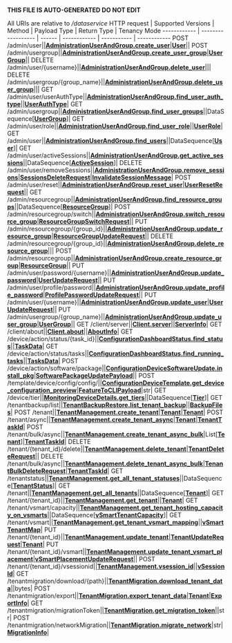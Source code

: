 **THIS FILE IS AUTO-GENERATED DO NOT EDIT**

All URIs are relative to */dataservice*
HTTP request | Supported Versions | Method | Payload Type | Return Type | Tenancy Mode
------------ | ------------------ | ------ | ------------ | ----------- | ------------
POST /admin/user||[**AdministrationUserAndGroup.create_user**](vmngclient/endpoints/administration_user_and_group.py#L156)|[**User**](vmngclient/endpoints/administration_user_and_group.py#L10)||
POST /admin/usergroup||[**AdministrationUserAndGroup.create_user_group**](vmngclient/endpoints/administration_user_and_group.py#L160)|[**UserGroup**](vmngclient/endpoints/administration_user_and_group.py#L47)||
DELETE /admin/user/{username}||[**AdministrationUserAndGroup.delete_user**](vmngclient/endpoints/administration_user_and_group.py#L172)|||
DELETE /admin/usergroup/{group_name}||[**AdministrationUserAndGroup.delete_user_group**](vmngclient/endpoints/administration_user_and_group.py#L176)|||
GET /admin/user/userAuthType||[**AdministrationUserAndGroup.find_user_auth_type**](vmngclient/endpoints/administration_user_and_group.py#L192)||[**UserAuthType**](vmngclient/endpoints/administration_user_and_group.py#L36)|
GET /admin/usergroup||[**AdministrationUserAndGroup.find_user_groups**](vmngclient/endpoints/administration_user_and_group.py#L196)||DataSequence[[**UserGroup**](vmngclient/endpoints/administration_user_and_group.py#L47)]|
GET /admin/user/role||[**AdministrationUserAndGroup.find_user_role**](vmngclient/endpoints/administration_user_and_group.py#L204)||[**UserRole**](vmngclient/endpoints/administration_user_and_group.py#L32)|
GET /admin/user||[**AdministrationUserAndGroup.find_users**](vmngclient/endpoints/administration_user_and_group.py#L208)||DataSequence[[**User**](vmngclient/endpoints/administration_user_and_group.py#L10)]|
GET /admin/user/activeSessions||[**AdministrationUserAndGroup.get_active_sessions**](vmngclient/endpoints/administration_user_and_group.py#L212)||DataSequence[[**ActiveSession**](vmngclient/endpoints/administration_user_and_group.py#L88)]|
DELETE /admin/user/removeSessions||[**AdministrationUserAndGroup.remove_sessions**](vmngclient/endpoints/administration_user_and_group.py#L224)|[**SessionsDeleteRequest**](vmngclient/endpoints/administration_user_and_group.py#L104)|[**InvalidateSessionMessage**](vmngclient/endpoints/administration_user_and_group.py#L117)|
POST /admin/user/reset||[**AdministrationUserAndGroup.reset_user**](vmngclient/endpoints/administration_user_and_group.py#L228)|[**UserResetRequest**](vmngclient/endpoints/administration_user_and_group.py#L84)||
GET /admin/resourcegroup||[**AdministrationUserAndGroup.find_resource_groups**](vmngclient/endpoints/administration_user_and_group.py#L232)||DataSequence[[**ResourceGroup**](vmngclient/endpoints/administration_user_and_group.py#L126)]|
POST /admin/resourcegroup/switch||[**AdministrationUserAndGroup.switch_resource_group**](vmngclient/endpoints/administration_user_and_group.py#L236)|[**ResourceGroupSwitchRequest**](vmngclient/endpoints/administration_user_and_group.py#L143)||
PUT /admin/resourcegroup/{group_id}||[**AdministrationUserAndGroup.update_resource_group**](vmngclient/endpoints/administration_user_and_group.py#L240)|[**ResourceGroupUpdateRequest**](vmngclient/endpoints/administration_user_and_group.py#L136)||
DELETE /admin/resourcegroup/{group_id}||[**AdministrationUserAndGroup.delete_resource_group**](vmngclient/endpoints/administration_user_and_group.py#L244)|||
POST /admin/resourcegroup||[**AdministrationUserAndGroup.create_resource_group**](vmngclient/endpoints/administration_user_and_group.py#L248)|[**ResourceGroup**](vmngclient/endpoints/administration_user_and_group.py#L126)||
PUT /admin/user/password/{username}||[**AdministrationUserAndGroup.update_password**](vmngclient/endpoints/administration_user_and_group.py#L260)|[**UserUpdateRequest**](vmngclient/endpoints/administration_user_and_group.py#L19)||
PUT /admin/user/profile/password||[**AdministrationUserAndGroup.update_profile_password**](vmngclient/endpoints/administration_user_and_group.py#L268)|[**ProfilePasswordUpdateRequest**](vmngclient/endpoints/administration_user_and_group.py#L121)||
PUT /admin/user/{username}||[**AdministrationUserAndGroup.update_user**](vmngclient/endpoints/administration_user_and_group.py#L272)|[**UserUpdateRequest**](vmngclient/endpoints/administration_user_and_group.py#L19)||
PUT /admin/usergroup/{group_name}||[**AdministrationUserAndGroup.update_user_group**](vmngclient/endpoints/administration_user_and_group.py#L276)|[**UserGroup**](vmngclient/endpoints/administration_user_and_group.py#L47)||
GET /client/server||[**Client.server**](vmngclient/endpoints/client.py#L61)||[**ServerInfo**](vmngclient/endpoints/client.py#L21)|
GET /client/about||[**Client.about**](vmngclient/endpoints/client.py#L65)||[**AboutInfo**](vmngclient/endpoints/client.py#L49)|
GET /device/action/status/{task_id}||[**ConfigurationDashboardStatus.find_status**](vmngclient/endpoints/configuration_dashboard_status.py#L89)||[**TaskData**](vmngclient/endpoints/configuration_dashboard_status.py#L76)|
GET /device/action/status/tasks||[**ConfigurationDashboardStatus.find_running_tasks**](vmngclient/endpoints/configuration_dashboard_status.py#L93)||[**TasksData**](vmngclient/endpoints/configuration_dashboard_status.py#L84)|
POST /device/action/software/package||[**ConfigurationDeviceSoftwareUpdate.install_pkg**](vmngclient/endpoints/configuration_device_software_update.py#L22)|[**SoftwarePackageUpdatePayload**](vmngclient/utils/upgrades_helper.py#L68)||
POST /template/device/config/config/||[**ConfigurationDeviceTemplate.get_device_configuration_preview**](vmngclient/endpoints/configuration_device_template.py#L19)|[**FeatureToCLIPayload**](vmngclient/endpoints/configuration_device_template.py#L10)|str|
GET /device/tier||[**MonitoringDeviceDetails.get_tiers**](vmngclient/endpoints/monitoring_device_details.py#L116)||DataSequence[[**Tier**](vmngclient/endpoints/monitoring_device_details.py#L15)]|
GET /tenantbackup/list||[**TenantBackupRestore.list_tenant_backup**](vmngclient/endpoints/tenant_backup_restore.py#L35)||[**BackupFiles**](vmngclient/endpoints/tenant_backup_restore.py#L10)|
POST /tenant||[**TenantManagement.create_tenant**](vmngclient/endpoints/tenant_management.py#L118)|[**Tenant**](vmngclient/model/tenant.py#L21)|[**Tenant**](vmngclient/model/tenant.py#L21)|
POST /tenant/async||[**TenantManagement.create_tenant_async**](vmngclient/endpoints/tenant_management.py#L123)|[**Tenant**](vmngclient/model/tenant.py#L21)|[**TenantTaskId**](vmngclient/endpoints/tenant_management.py#L21)|
POST /tenant/bulk/async||[**TenantManagement.create_tenant_async_bulk**](vmngclient/endpoints/tenant_management.py#L128)|List[[**Tenant**](vmngclient/model/tenant.py#L21)]|[**TenantTaskId**](vmngclient/endpoints/tenant_management.py#L21)|
DELETE /tenant/{tenant_id}/delete||[**TenantManagement.delete_tenant**](vmngclient/endpoints/tenant_management.py#L134)|[**TenantDeleteRequest**](vmngclient/endpoints/tenant_management.py#L12)||
DELETE /tenant/bulk/async||[**TenantManagement.delete_tenant_async_bulk**](vmngclient/endpoints/tenant_management.py#L139)|[**TenantBulkDeleteRequest**](vmngclient/endpoints/tenant_management.py#L16)|[**TenantTaskId**](vmngclient/endpoints/tenant_management.py#L21)|
GET /tenantstatus||[**TenantManagement.get_all_tenant_statuses**](vmngclient/endpoints/tenant_management.py#L149)||DataSequence[[**TenantStatus**](vmngclient/endpoints/tenant_management.py#L54)]|
GET /tenant||[**TenantManagement.get_all_tenants**](vmngclient/endpoints/tenant_management.py#L154)||DataSequence[[**Tenant**](vmngclient/model/tenant.py#L21)]|
GET /tenant/{tenant_id}||[**TenantManagement.get_tenant**](vmngclient/endpoints/tenant_management.py#L159)||[**Tenant**](vmngclient/model/tenant.py#L21)|
GET /tenant/vsmart/capacity||[**TenantManagement.get_tenant_hosting_capacity_on_vsmarts**](vmngclient/endpoints/tenant_management.py#L164)||DataSequence[[**vSmartTenantCapacity**](vmngclient/endpoints/tenant_management.py#L103)]|
GET /tenant/vsmart||[**TenantManagement.get_tenant_vsmart_mapping**](vmngclient/endpoints/tenant_management.py#L169)||[**vSmartTenantMap**](vmngclient/endpoints/tenant_management.py#L109)|
PUT /tenant/{tenant_id}||[**TenantManagement.update_tenant**](vmngclient/endpoints/tenant_management.py#L182)|[**TenantUpdateRequest**](vmngclient/endpoints/tenant_management.py#L63)|[**Tenant**](vmngclient/model/tenant.py#L21)|
PUT /tenant/{tenant_id}/vsmart||[**TenantManagement.update_tenant_vsmart_placement**](vmngclient/endpoints/tenant_management.py#L187)|[**vSmartPlacementUpdateRequest**](vmngclient/endpoints/tenant_management.py#L98)||
POST /tenant/{tenant_id}/vsessionid||[**TenantManagement.vsession_id**](vmngclient/endpoints/tenant_management.py#L192)||[**vSessionId**](vmngclient/endpoints/tenant_management.py#L113)|
GET /tenantmigration/download/{path}||[**TenantMigration.download_tenant_data**](vmngclient/endpoints/tenant_migration.py#L39)||bytes|
POST /tenantmigration/export||[**TenantMigration.export_tenant_data**](vmngclient/endpoints/tenant_migration.py#L43)|[**Tenant**](vmngclient/model/tenant.py#L21)|[**ExportInfo**](vmngclient/endpoints/tenant_migration.py#L16)|
GET /tenantmigration/migrationToken||[**TenantMigration.get_migration_token**](vmngclient/endpoints/tenant_migration.py#L47)||str|
POST /tenantmigration/networkMigration||[**TenantMigration.migrate_network**](vmngclient/endpoints/tenant_migration.py#L56)|str|[**MigrationInfo**](vmngclient/endpoints/tenant_migration.py#L34)|
